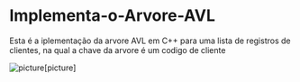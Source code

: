 # Implementa-o-Arvore-AVL
Esta é a iplementação da arvore AVL em C++ para uma lista de registros de clientes, na qual a chave da arvore é um codigo de cliente

![picture](main.jpeg)[picture]
